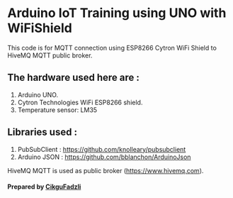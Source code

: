 # Arduino IoT Training using UNO with WiFiShield

This code is for MQTT connection using ESP8266 Cytron WiFi Shield to HiveMQ MQTT public broker.

## The hardware used here are :

1. Arduino UNO.
2. Cytron Technologies WiFi ESP8266 shield.
3. Temperature sensor: LM35

## Libraries used :

1. PubSubClient : https://github.com/knolleary/pubsubclient
2. Arduino JSON : https://github.com/bblanchon/ArduinoJson

HiveMQ MQTT is used as public broker (https://www.hivemq.com).

#### Prepared by <a href='http://www.efadzli.com'>CikguFadzli</a>
